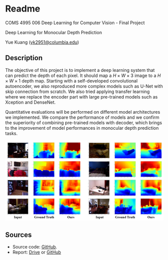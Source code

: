 # Readme

COMS 4995 006 Deep Learning for Computer Vision - Final Project

Deep Learning for Monocular Depth Prediction

Yue Kuang (yk2951@columbia.edu)

## Description

The objective of this project is to implement a deep learning system that can predict the depth of each pixel. It should map a $H\times W\times 3$ image to a $H\times W\times 1$ depth map. Starting with a self-developed convolutional autoencoder, we also reproduced more complex models such as U-Net with skip connection from scratch. We also tried applying transfer learning where we replace the encoder part with large pre-trained models such as Xception and DenseNet.

Quantitative evaluations will be performed on different model architectures we implemented. We compare the performance of models and we confirm the superiority of combining pre-trained models with decoder, which brings to the improvement of model performances in monocular depth prediction tasks.

![Demonstration](https://github.com/kySheryl/Monocular_Depth-Prediction/blob/main/result.png)

## Sources

* Source code: [GitHub](https://github.com/kySheryl/Monocular_Depth-Prediction).
* Report: [Drive](https://drive.google.com/file/d/1QdNO7_ODcYgqMkundIMso1Cf99aWWLls/view?usp=sharing) or [GitHub](https://github.com/kySheryl/Monocular_Depth-Prediction/blob/main/Monocular_Depth_Prediction.pdf)


